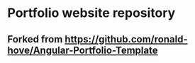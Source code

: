 # Portfolio website repository
## Forked from https://github.com/ronald-hove/Angular-Portfolio-Template
